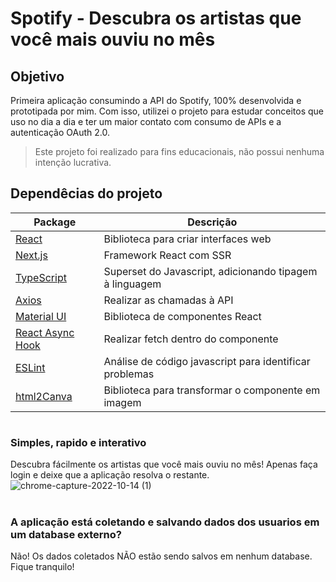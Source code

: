 # Spotify - Descubra os artistas que você mais ouviu no mês

## Objetivo
Primeira aplicação consumindo a API do Spotify, 100% desenvolvida e prototipada por mim. Com isso, utilizei o projeto para estudar conceitos que uso no dia a dia e ter um maior contato com consumo de APIs e a autenticação OAuth 2.0. 

>Este projeto foi realizado para fins educacionais, não possui nenhuma intenção lucrativa.

## Dependêcias do projeto

| Package |  Descrição  |
| ------------------- | ------------------- |
| [React](https://pt-br.reactjs.org) | Biblioteca para criar interfaces web |
| [Next.js](https://nextjs.org) | Framework React com SSR |
| [TypeScript](https://www.typescriptlang.org) | Superset do Javascript, adicionando tipagem à linguagem |
| [Axios](https://axios-http.com/) | Realizar as chamadas à API  |
| [Material UI](https://mui.com/pt/) |  Biblioteca de componentes React |
| [React Async Hook](https://www.npmjs.com/package/react-async-hook) | Realizar fetch dentro do componente  |
| [ESLint](https://eslint.org) |  Análise de código javascript para identificar problemas |
| [html2Canva](https://www.npmjs.com/package/html2canvas) | Biblioteca para transformar o componente em imagem  |
#
### Simples, rapido e interativo 
Descubra fácilmente os artistas que você mais ouviu no mês! Apenas faça login e deixe que a aplicação resolva o restante.
![chrome-capture-2022-10-14 (1)](https://user-images.githubusercontent.com/88735972/201666084-faa2b4ac-3495-47e3-ba82-a3f33a035351.gif)

#
### A aplicação está coletando e salvando dados dos usuarios em um database externo? 
Não! Os dados coletados NÃO estão sendo salvos em nenhum database. Fique tranquilo!

